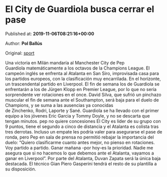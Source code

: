 
# El City de Guardiola busca cerrar el pase

Published at: **2019-11-06T08:21:16+00:00**

Author: **Pol Ballús**

Original: [sport](https://www.sport.es/es/noticias/champions/atalanta-manchester-city-previa-champions-7716243)

Una victoria en Milán mandaría al Manchester City de Pep Guardiola matemáticamente a los octavos de la Champions League. El campeón inglés se enfrenta al Atalanta en San Siro, improvisada casa para los partidos europeos, con la clasificación muy encarrilada. En el horizonte, un trascendental partido en Liverpool.
El fin de semana los de Guardiola se enfrentarán a los de Jürgen Klopp en Premier League, por lo que no sería sorprendente ver rotaciones en el once. David Silva, que sufrió un pinchazo muscular el fin de semana ante el Southampton, será baja para el duelo de Champions, y se suma a las ausencias ya conocidas de Zinchenko, Rodri, Laporte y Sané. Guardiola se ha llevado con el primer equipo a los jóvenes Eric Garcia y Tommy Doyle, y no se descarta que tengan minutos.
pep no quiere concesiones El City es líder de su grupo con 9 puntos, tiene el segundo a cinco de distancia y el Atalanta es colista tras tres derrotas. Incluso un empate les podría valer para asegurarse el pase de ronda, pero Pep en sala de prensa no permitió rebajar la importancia del duelo: “Quiero clasificarme cuanto antes mejor, no pienso en rotaciones. Voy partido a partido. Ganar mañana -por hoy-es la prioridad. Nadie me asegura que si no hacemos lo que debemos ante el Atalanta, vayamos a ganar en Liverpool&rdquor;.
Por parte del Atalanta, Duvan Zapata será la única baja destacada. El técnico Gian Piero Gasperini tendrá el resto de su plantilla a su disposición.
